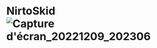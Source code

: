 # NirtoSkid![Capture d'écran_20221209_202306](https://user-images.githubusercontent.com/119492886/206781427-0be462e1-2cc1-418f-b141-f91963529e40.png)

